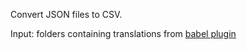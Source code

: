 Convert JSON files to CSV.

Input: folders containing translations from [babel plugin](https://github.com/yahoo/babel-plugin-react-intl)